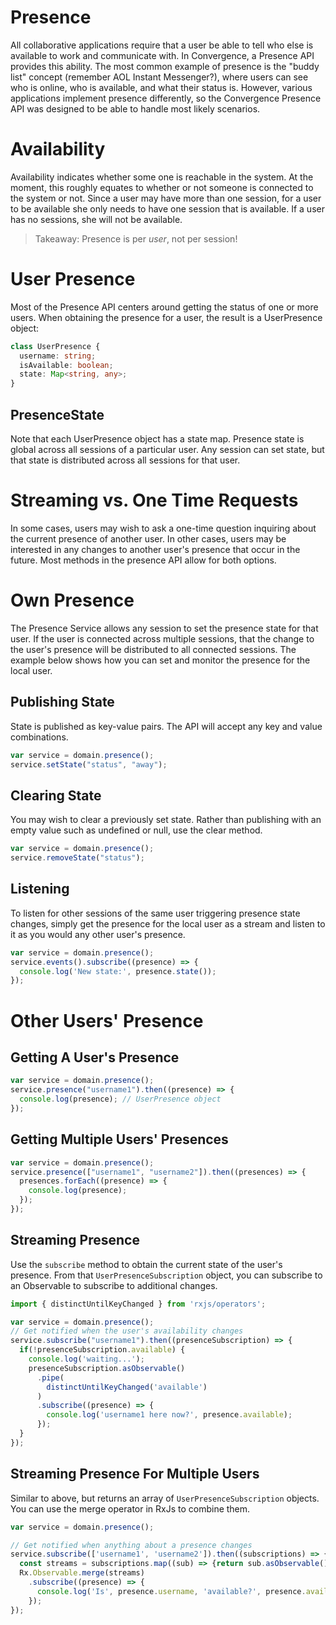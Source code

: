 # Presence
All collaborative applications require that a user be able to tell who else is available to work and communicate with. In Convergence, a Presence API provides this ability.  The most common example of presence is the "buddy list" concept (remember AOL Instant Messenger?), where users can see who is online, who is available, and what their status is.  However, various applications implement presence differently, so the Convergence Presence API was designed to be able to handle most likely scenarios.

# Availability
Availability indicates whether some one is reachable in the system.  At the moment, this roughly equates to whether or not someone is connected to the system or not.  Since a user may have more than one session, for a user to be available she only needs to have one session that is available.  If a user has no sessions, she will not be available.

> Takeaway: Presence is per *user*, not per session!

# User Presence
Most of the Presence API centers around getting the status of one or more users.  When obtaining the presence for a user, the result is a UserPresence object:

```TypeScript
class UserPresence {
  username: string;
  isAvailable: boolean;
  state: Map<string, any>;
}
```

## PresenceState
Note that each UserPresence object has a state map.  Presence state is global across all sessions of a particular user.  Any session can set state, but that state is distributed across all sessions for that user.

# Streaming vs. One Time Requests
In some cases, users may wish to ask a one-time question inquiring about the current presence
of another user.  In other cases, users may be interested in any changes to another user's presence that occur in the future.  Most methods in the presence API allow for both options.

# Own Presence
The Presence Service allows any session to set the presence state for that user.  If the
user is connected across multiple sessions, that the change to the user's presence will
be distributed to all connected sessions.  The example below shows how you can set and
monitor the presence for the local user.

## Publishing State
State is published as key-value pairs. The API will accept any key and value combinations.

```JavaScript
var service = domain.presence();
service.setState("status", "away");
```

## Clearing State
You may wish to clear a previously set state.  Rather than publishing with an empty value
such as undefined or null, use the clear method.

```JavaScript
var service = domain.presence();
service.removeState("status");
```

## Listening
To listen for other sessions of the same user triggering presence state changes, simply get the presence for the local user as a stream and listen to it as you would any other user's presence.

```JavaScript
var service = domain.presence();
service.events().subscribe((presence) => {
  console.log('New state:', presence.state());
});
```

# Other Users' Presence

## Getting A User's Presence
```JavaScript
var service = domain.presence();
service.presence("username1").then((presence) => {
  console.log(presence); // UserPresence object
});
```

## Getting Multiple Users' Presences
```JavaScript
var service = domain.presence();
service.presence(["username1", "username2"]).then((presences) => {
  presences.forEach((presence) => {
    console.log(presence);
  });
});
```


## Streaming Presence
Use the `subscribe` method to obtain the current state of the user's presence.  From that `UserPresenceSubscription` object, you can subscribe to an Observable to subscribe to additional changes.

```JavaScript
import { distinctUntilKeyChanged } from 'rxjs/operators';

var service = domain.presence();
// Get notified when the user's availability changes
service.subscribe("username1").then((presenceSubscription) => {
  if(!presenceSubscription.available) {
    console.log('waiting...');
    presenceSubscription.asObservable()
      .pipe(
        distinctUntilKeyChanged('available')
      )
      .subscribe((presence) => {
        console.log('username1 here now?', presence.available);
      });
  }
});
```

## Streaming Presence For Multiple Users
Similar to above, but returns an array of `UserPresenceSubscription` objects.  You can use the merge operator in RxJs to combine them.

```JavaScript
var service = domain.presence();

// Get notified when anything about a presence changes
service.subscribe(['username1', 'username2']).then((subscriptions) => {
  const streams = subscriptions.map((sub) => {return sub.asObservable()});
  Rx.Observable.merge(streams)
    .subscribe((presence) => {
      console.log('Is', presence.username, 'available?', presence.available);
    });
});
```
